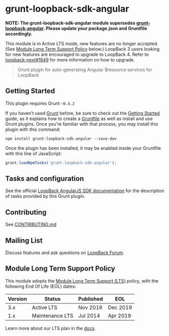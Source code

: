 # grunt-loopback-sdk-angular

**NOTE: The grunt-loopback-sdk-angular module supersedes [grunt-loopback-angular](https://www.npmjs.org/grunt-loopback-angular). Please update your package.json and Gruntfile accordingly.**

This module is in Active LTS mode, new features are no longer accepted.
(See [Module Long Term Support Policy](#module-long-term-support-policy) below.)
LoopBack 3 users looking for new features are encouraged to upgrade to LoopBack 4. Refer to [loopback-next#1849](https://github.com/strongloop/loopback-next/issues/1849) for more information on how to upgrade.

> Grunt plugin for auto-generating Angular $resource services for LoopBack

## Getting Started
This plugin requires Grunt `~0.4.2`

If you haven't used [Grunt](http://gruntjs.com/) before,
be sure to check out the [Getting Started](http://gruntjs.com/getting-started)
guide, as it explains how to create
a [Gruntfile](http://gruntjs.com/sample-gruntfile) as well as install and
use Grunt plugins. Once you're familiar with that process, you may install
this plugin with this command:

```shell
npm install grunt-loopback-sdk-angular --save-dev
```

Once the plugin has been installed, it may be enabled inside your Gruntfile
with this line of JavaScript:

```js
grunt.loadNpmTasks('grunt-loopback-sdk-angular');
```

## Tasks and configuration

See the official
[LoopBack AngularJS SDK documentation](http://docs.strongloop.com/display/LB/AngularJS+JavaScript+SDK#AngularJSJavaScriptSDK-Gruntplugin)
for the description of tasks provided by this Grunt plugin.

## Contributing

See [CONTRIBUTING.md](CONTRIBUTING.md)

## Mailing List

Discuss features and ask questions on [LoopBack Forum](https://groups.google.com/forum/#!forum/loopbackjs).

## Module Long Term Support Policy

This module adopts the [Module Long Term Support (LTS)](http://github.com/CloudNativeJS/ModuleLTS) policy, with the following End Of Life (EOL) dates:

| Version | Status          | Published | EOL      |
| ------- | --------------- | --------- | -------- |
| 3.x     | Active LTS      | Nov 2016  | Dec 2019 |
| 1.x     | Maintenance LTS | Jul 2014  | Apr 2019 |

Learn more about our LTS plan in the [docs](https://loopback.io/doc/en/contrib/Long-term-support.html).